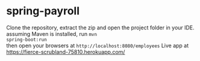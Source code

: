 # spring-payroll
Clone the repository, extract the zip and open the project folder in your IDE.<br/>
assuming Maven is installed, run <code>mvn spring-boot:run</code> <br/>
then open your browsers at <code>http://localhost:8080/employees</code>
Live app at https://fierce-scrubland-75810.herokuapp.com/
